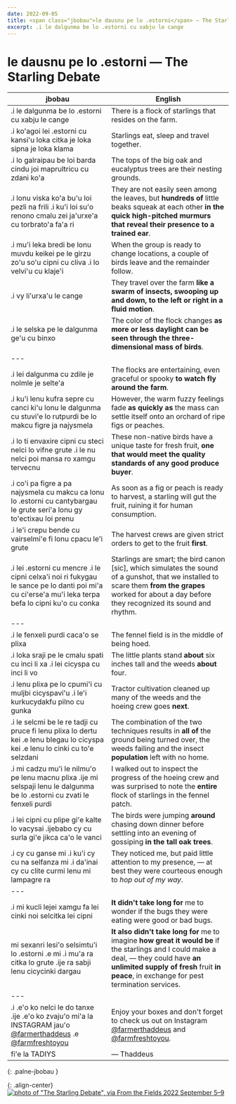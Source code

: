 ```yaml
---
date: 2022-09-05
title: <span class="jbobau">le dausnu pe lo .estorni</span> — The Starling Debate
excerpt: .i le dalgunma be lo .estorni cu xabju le cange
---
```


# <span class="jbobau">le dausnu pe lo .estorni</span> — The Starling Debate

| jbobau | English
|-|-
| .i le dalgunma be lo .estorni cu xabju le cange | There is a flock of starlings that resides on the farm.
| .i ko'agoi lei .estorni cu kansi'u loka citka je loka sipna je loka klama | Starlings eat, sleep and travel together.
| .i lo galraipau be loi barda cindu joi maprultricu cu zdani ko'a | The tops of the big oak and eucalyptus trees are their nesting grounds.
| .i lonu viska ko'a bu'u loi pezli na frili .i ku'i loi su'o renono cmalu zei ja'urxe'a cu torbrato'a fa'a ri | They are not easily seen among the leaves, but **hundreds of** little beaks squeak at each other **in the quick high-pitched murmurs that reveal their presence to a trained ear**.
| .i mu'i leka bredi be lonu muvdu keikei pe le girzu zo'u so'u cipni cu cliva .i lo velvi'u cu klaje'i | When the group is ready to change locations, a couple of birds leave and the remainder follow.
| .i vy li'urxa'u le cange | They travel over the farm **like a swarm of insects, swooping up and down, to the left or right in a fluid motion**.
| .i le selska pe le dalgunma ge'u cu binxo | The color of the flock changes **as more or less daylight can be seen through the three-dimensional mass of birds**.
|---
| .i lei dalgunma cu zdile je nolmle je selte'a | The flocks are entertaining, even graceful or spooky **to watch fly around the farm**.
| .i ku'i lenu kufra sepre cu canci ki'u lonu le dalgunma cu stuvi'e lo rutpurdi be lo makcu figre ja najysmela | However, the warm fuzzy feelings fade **as quickly as** the mass can settle itself onto an orchard of ripe figs or peaches.
| .i lo ti envaxire cipni cu steci nelci lo vifne grute .i le nu nelci poi mansa ro xamgu tervecnu | These non-native birds have a unique taste for fresh fruit, **one that would meet the quality standards of any good produce buyer**.
| .i co'i pa figre a pa najysmela cu makcu ca lonu lo .estorni cu cantybargau le grute seri'a lonu gy to'ectixau loi prenu | As soon as a fig or peach is ready to harvest, a starling will gut the fruit, ruining it for human consumption.
| .i le'i crepu bende cu vairselmi'e fi lonu cpacu le'i grute | The harvest crews are given strict orders to get to the fruit **first**.
| .i lei .estorni cu mencre .i le cipni celxa'i noi ri fukygau le sance pe lo danti poi mi'a cu ci'erse'a mu'i leka terpa befa lo cipni ku'o cu conka | Starlings are smart; the bird canon [sic], which simulates the sound of a gunshot, that we installed to scare them **from the grapes** worked for about a day before they recognized its sound and rhythm.
|---
| .i le fenxeli purdi caca'o se plixa | The fennel field is in the middle of being hoed.
| .i loka sraji pe le cmalu spati cu inci li xa .i lei cicyspa cu inci li vo  | The little plants stand **about** six inches tall and the weeds **about** four.
| .i lenu plixa pe lo cpumi'i cu muljbi cicyspavi'u .i le'i kurkucydakfu pilno cu gunka | Tractor cultivation cleaned up many of the weeds and the hoeing crew goes **next**.
| .i le selcmi be le re tadji cu pruce fi lenu plixa lo dertu kei .e lenu blegau lo cicyspa kei .e lenu lo cinki cu to'e selzdani | The combination of the two techniques results in **all of** the ground being turned over, the weeds failing and the insect **population** left with no home.
| .i mi cadzu mu'i le nilmu'o pe lenu macnu plixa .ije mi selspaji lenu le dalgunma be lo .estorni cu zvati le fenxeli purdi | I walked out to inspect the progress of the hoeing crew and was surprised to note the **entire** flock of starlings in the fennel patch.
| .i lei cipni cu plipe gi'e kalte lo vacysai .ijebabo cy cu surla gi'e jikca ca'o le vanci | The birds were jumping **around** chasing down dinner before settling into an evening of gossiping **in the tall oak trees**.
| .i cy cu ganse mi .i ku'i cy cu na selfanza mi .i da'inai cy cu clite curmi lenu mi lampagre ra | They noticed me, but paid little attention to my presence, — at best they were courteous enough to _hop out of my way_.
|---
| .i mi kucli lejei xamgu fa lei cinki noi selcitka lei cipni | **It didn't take long for** me to wonder if the bugs they were eating were good or bad bugs.
| mi sexanri lesi'o selsimtu'i lo .estorni .e mi .i mu'a ra citka lo grute .ije ra sabji lenu cicycinki dargau | **It also didn't take long for** me to imagine **how great it would be** if the starlings and I could make a deal, — they could have **an unlimited supply of fresh** fruit **in peace**, in exchange for pest termination services.
|---
| .i .e'o ko nelci le do tanxe .ije .e'o ko zvaju'o mi'a la INSTAGRAM jau'o [@farmerthaddeus] .e [@farmfreshtoyou] | Enjoy your boxes and don't forget to check us out on Instagram [@farmerthaddeus] and [@farmfreshtoyou].
| fi'e la TADIYS | — Thaddeus
{: .palne-jbobau }

{: .align-center}
[![photo of "The Starling Debate", via _From the Fields_ 2022 September 5–9](https://i.imgur.com/XiNQcvdl.jpg)](https://i.imgur.com/XiNQcvd.jpg)

[@farmerthaddeus]: https://instagram.com/farmerthaddeus
[@farmfreshtoyou]: https://instagram.com/farmfreshtoyou
